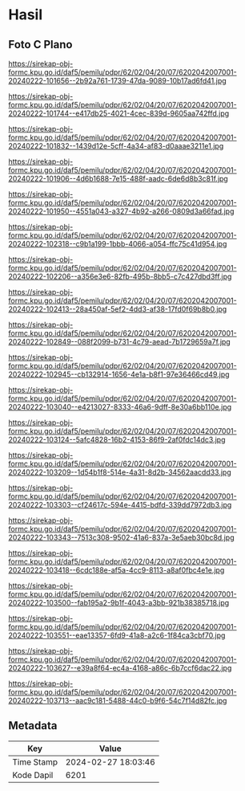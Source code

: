 # Hasil

## Foto C Plano

https://sirekap-obj-formc.kpu.go.id/daf5/pemilu/pdpr/62/02/04/20/07/6202042007001-20240222-101656--2b92a761-1739-47da-9089-10b17ad6fd41.jpg

https://sirekap-obj-formc.kpu.go.id/daf5/pemilu/pdpr/62/02/04/20/07/6202042007001-20240222-101744--e417db25-4021-4cec-839d-9605aa742ffd.jpg

https://sirekap-obj-formc.kpu.go.id/daf5/pemilu/pdpr/62/02/04/20/07/6202042007001-20240222-101832--1439d12e-5cff-4a34-af83-d0aaae3211e1.jpg

https://sirekap-obj-formc.kpu.go.id/daf5/pemilu/pdpr/62/02/04/20/07/6202042007001-20240222-101906--4d6b1688-7e15-488f-aadc-6de6d8b3c81f.jpg

https://sirekap-obj-formc.kpu.go.id/daf5/pemilu/pdpr/62/02/04/20/07/6202042007001-20240222-101950--4551a043-a327-4b92-a266-0809d3a66fad.jpg

https://sirekap-obj-formc.kpu.go.id/daf5/pemilu/pdpr/62/02/04/20/07/6202042007001-20240222-102318--c9b1a199-1bbb-4066-a054-ffc75c41d954.jpg

https://sirekap-obj-formc.kpu.go.id/daf5/pemilu/pdpr/62/02/04/20/07/6202042007001-20240222-102206--a356e3e6-82fb-495b-8bb5-c7c427dbd3ff.jpg

https://sirekap-obj-formc.kpu.go.id/daf5/pemilu/pdpr/62/02/04/20/07/6202042007001-20240222-102413--28a450af-5ef2-4dd3-af38-17fd0f69b8b0.jpg

https://sirekap-obj-formc.kpu.go.id/daf5/pemilu/pdpr/62/02/04/20/07/6202042007001-20240222-102849--088f2099-b731-4c79-aead-7b1729659a7f.jpg

https://sirekap-obj-formc.kpu.go.id/daf5/pemilu/pdpr/62/02/04/20/07/6202042007001-20240222-102945--cb132914-1656-4e1a-b8f1-97e36466cd49.jpg

https://sirekap-obj-formc.kpu.go.id/daf5/pemilu/pdpr/62/02/04/20/07/6202042007001-20240222-103040--e4213027-8333-46a6-9dff-8e30a6bb110e.jpg

https://sirekap-obj-formc.kpu.go.id/daf5/pemilu/pdpr/62/02/04/20/07/6202042007001-20240222-103124--5afc4828-16b2-4153-86f9-2af0fdc14dc3.jpg

https://sirekap-obj-formc.kpu.go.id/daf5/pemilu/pdpr/62/02/04/20/07/6202042007001-20240222-103209--1d54b1f8-514e-4a31-8d2b-34562aacdd33.jpg

https://sirekap-obj-formc.kpu.go.id/daf5/pemilu/pdpr/62/02/04/20/07/6202042007001-20240222-103303--cf24617c-594e-4415-bdfd-339dd7972db3.jpg

https://sirekap-obj-formc.kpu.go.id/daf5/pemilu/pdpr/62/02/04/20/07/6202042007001-20240222-103343--7513c308-9502-41a6-837a-3e5aeb30bc8d.jpg

https://sirekap-obj-formc.kpu.go.id/daf5/pemilu/pdpr/62/02/04/20/07/6202042007001-20240222-103418--6cdc188e-af5a-4cc9-8113-a8af0fbc4e1e.jpg

https://sirekap-obj-formc.kpu.go.id/daf5/pemilu/pdpr/62/02/04/20/07/6202042007001-20240222-103500--fab195a2-9b1f-4043-a3bb-921b38385718.jpg

https://sirekap-obj-formc.kpu.go.id/daf5/pemilu/pdpr/62/02/04/20/07/6202042007001-20240222-103551--eae13357-6fd9-41a8-a2c6-1f84ca3cbf70.jpg

https://sirekap-obj-formc.kpu.go.id/daf5/pemilu/pdpr/62/02/04/20/07/6202042007001-20240222-103627--e39a8f64-ec4a-4168-a86c-6b7ccf6dac22.jpg

https://sirekap-obj-formc.kpu.go.id/daf5/pemilu/pdpr/62/02/04/20/07/6202042007001-20240222-103713--aac9c181-5488-44c0-b9f6-54c7f14d82fc.jpg


## Metadata

| Key        | Value               |
| ---------- | ------------------- |
| Time Stamp | 2024-02-27 18:03:46 |
| Kode Dapil | 6201                |




